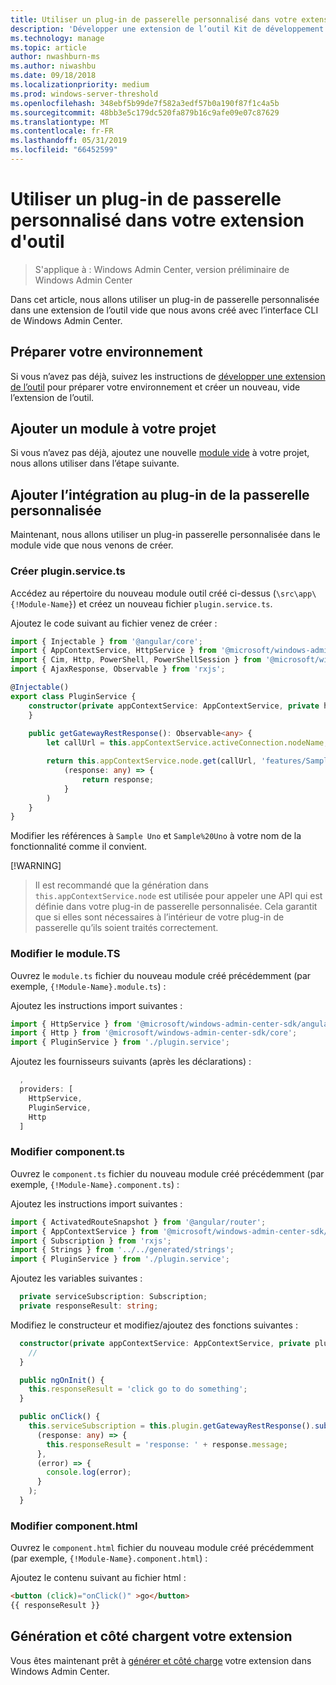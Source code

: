 ```yaml
---
title: Utiliser un plug-in de passerelle personnalisé dans votre extension d'outil
description: 'Développer une extension de l’outil Kit de développement Windows Admin Center (projet Honolulu) : utilisez un plug-in passerelle personnalisée dans votre extension de l’outil'
ms.technology: manage
ms.topic: article
author: nwashburn-ms
ms.author: niwashbu
ms.date: 09/18/2018
ms.localizationpriority: medium
ms.prod: windows-server-threshold
ms.openlocfilehash: 348ebf5b99de7f582a3edf57b0a190f87f1c4a5b
ms.sourcegitcommit: 48bb3e5c179dc520fa879b16c9afe09e07c87629
ms.translationtype: MT
ms.contentlocale: fr-FR
ms.lasthandoff: 05/31/2019
ms.locfileid: "66452599"
---
```

# <a name="use-a-custom-gateway-plugin-in-your-tool-extension"></a>Utiliser un plug-in de passerelle personnalisé dans votre extension d'outil

>S'applique à : Windows Admin Center, version préliminaire de Windows Admin Center

Dans cet article, nous allons utiliser un plug-in de passerelle personnalisée dans une extension de l’outil vide que nous avons créé avec l’interface CLI de Windows Admin Center.

## <a name="prepare-your-environment"></a>Préparer votre environnement ##

Si vous n’avez pas déjà, suivez les instructions de [développer une extension de l’outil](../develop-tool.md) pour préparer votre environnement et créer un nouveau, vide l’extension de l’outil.

## <a name="add-a-module-to-your-project"></a>Ajouter un module à votre projet ##

Si vous n’avez pas déjà, ajoutez une nouvelle [module vide](add-module.md) à votre projet, nous allons utiliser dans l’étape suivante.  

## <a name="add-integration-to-custom-gateway-plugin"></a>Ajouter l’intégration au plug-in de la passerelle personnalisée ##

Maintenant, nous allons utiliser un plug-in passerelle personnalisée dans le module vide que nous venons de créer.

### <a name="create-pluginservicets"></a>Créer plugin.service.ts

Accédez au répertoire du nouveau module outil créé ci-dessus (```\src\app\{!Module-Name}```) et créez un nouveau fichier ```plugin.service.ts```.

Ajoutez le code suivant au fichier venez de créer :
``` ts
import { Injectable } from '@angular/core';
import { AppContextService, HttpService } from '@microsoft/windows-admin-center-sdk/angular';
import { Cim, Http, PowerShell, PowerShellSession } from '@microsoft/windows-admin-center-sdk/core';
import { AjaxResponse, Observable } from 'rxjs';

@Injectable()
export class PluginService {
    constructor(private appContextService: AppContextService, private http: Http) {
    }
    
    public getGatewayRestResponse(): Observable<any> {
        let callUrl = this.appContextService.activeConnection.nodeName;

        return this.appContextService.node.get(callUrl, 'features/Sample%20Uno').map(
            (response: any) => {
                return response;
            }
        )
    }
}
```

Modifier les références à ```Sample Uno``` et ```Sample%20Uno``` à votre nom de la fonctionnalité comme il convient.

[!WARNING]
> Il est recommandé que la génération dans ```this.appContextService.node``` est utilisée pour appeler une API qui est définie dans votre plug-in de passerelle personnalisée. Cela garantit que si elles sont nécessaires à l’intérieur de votre plug-in de passerelle qu’ils soient traités correctement.

### <a name="modify-modulets"></a>Modifier le module.TS

Ouvrez le ```module.ts``` fichier du nouveau module créé précédemment (par exemple, ```{!Module-Name}.module.ts```) :

Ajoutez les instructions import suivantes :

``` ts
import { HttpService } from '@microsoft/windows-admin-center-sdk/angular';
import { Http } from '@microsoft/windows-admin-center-sdk/core';
import { PluginService } from './plugin.service';
```

Ajoutez les fournisseurs suivants (après les déclarations) :

``` ts
  ,
  providers: [
    HttpService,
    PluginService,
    Http
  ]
```

### <a name="modify-componentts"></a>Modifier component.ts

Ouvrez le ```component.ts``` fichier du nouveau module créé précédemment (par exemple, ```{!Module-Name}.component.ts```) :

Ajoutez les instructions import suivantes :

``` ts
import { ActivatedRouteSnapshot } from '@angular/router';
import { AppContextService } from '@microsoft/windows-admin-center-sdk/angular';
import { Subscription } from 'rxjs';
import { Strings } from '../../generated/strings';
import { PluginService } from './plugin.service';
```

Ajoutez les variables suivantes :

``` ts
  private serviceSubscription: Subscription;
  private responseResult: string;
```

Modifiez le constructeur et modifiez/ajoutez des fonctions suivantes :

``` ts
  constructor(private appContextService: AppContextService, private plugin: PluginService) {
    //
  }

  public ngOnInit() {
    this.responseResult = 'click go to do something';
  }

  public onClick() {
    this.serviceSubscription = this.plugin.getGatewayRestResponse().subscribe(
      (response: any) => {
        this.responseResult = 'response: ' + response.message;
      },
      (error) => {
        console.log(error);
      }
    );
  }
```

### <a name="modify-componenthtml"></a>Modifier component.html ###

Ouvrez le ```component.html``` fichier du nouveau module créé précédemment (par exemple, ```{!Module-Name}.component.html```) :

Ajoutez le contenu suivant au fichier html :
``` html
<button (click)="onClick()" >go</button>
{{ responseResult }}
```

## <a name="build-and-side-load-your-extension"></a>Génération et côté chargent votre extension

Vous êtes maintenant prêt à [générer et côté charge](../develop-tool.md#build-and-side-load-your-extension) votre extension dans Windows Admin Center.
